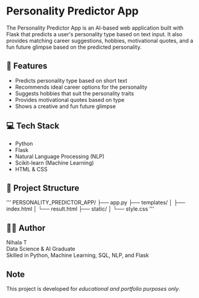 # Personality Predictor App
The Personality Predictor App is an AI-based web application built with Flask that predicts a user's personality type based on text input. It also provides matching career suggestions, hobbies, motivational quotes, and a fun future glimpse based on the predicted personality.

## 🌟 Features
- Predicts personality type based on short text
- Recommends ideal career options for the personality
- Suggests hobbies that suit the personality traits
- Provides motivational quotes based on type
- Shows a creative and fun future glimpse

## 💻 Tech Stack
- Python
- Flask
- Natural Language Processing (NLP)
- Scikit-learn (Machine Learning)
- HTML & CSS

## 📁 Project Structure

'''
PERSONALITY_PREDICTOR_APP/
├── app.py
├── templates/
│   ├── index.html
│   └── result.html
├── static/
│   └── style.css
'''

## 👩‍💻 Author
  Nihala T  
  Data Science & AI Graduate  
  Skilled in Python, Machine Learning, SQL, NLP, and Flask

## Note
This project is developed for *educational and portfolio purposes only*.
